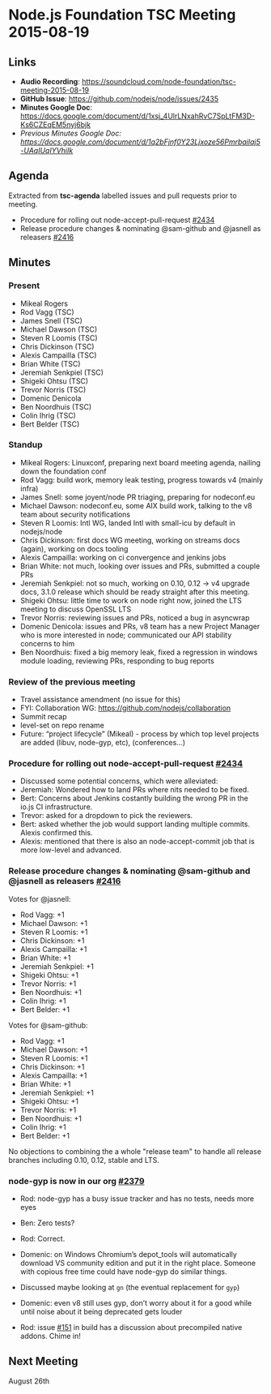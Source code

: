 # Node.js Foundation TSC Meeting 2015-08-19

## Links

* **Audio Recording**: https://soundcloud.com/node-foundation/tsc-meeting-2015-08-19
* **GitHub Issue**: https://github.com/nodejs/node/issues/2435
* **Minutes Google Doc**: https://docs.google.com/document/d/1xsj_4UlrLNxahRvC7SpLtFM3D-Ks6CZEqEM5nyj6bjk
* _Previous Minutes Google Doc: <https://docs.google.com/document/d/1q2bFjnf0Y23Ljxoze56Pmrbailaj5-UAqIUqIYVhiIk>_

## Agenda

Extracted from **tsc-agenda** labelled issues and pull requests prior to meeting.

* Procedure for rolling out node-accept-pull-request [#2434](https://github.com/nodejs/node/issues/2434)
* Release procedure changes & nominating @sam-github and @jasnell as releasers [#2416](https://github.com/nodejs/node/issues/2416)

## Minutes


### Present

* Mikeal Rogers
* Rod Vagg (TSC)
* James Snell (TSC)
* Michael Dawson (TSC)
* Steven R Loomis (TSC)
* Chris Dickinson (TSC)
* Alexis Campailla (TSC)
* Brian White (TSC)
* Jeremiah Senkpiel (TSC)
* Shigeki Ohtsu (TSC)
* Trevor Norris (TSC)
* Domenic Denicola
* Ben Noordhuis (TSC)
* Colin Ihrig (TSC)
* Bert Belder (TSC)


### Standup

* Mikeal Rogers: Linuxconf, preparing next board meeting agenda, nailing down the foundation conf
* Rod Vagg: build work, memory leak testing, progress towards v4 (mainly infra)
* James Snell: some joyent/node PR triaging, preparing for nodeconf.eu
* Michael Dawson: nodeconf.eu, some AIX build work, talking to the v8 team about security notifications
* Steven R Loomis: Intl WG, landed Intl with small-icu by default in nodejs/node
* Chris Dickinson: first docs WG meeting, working on streams docs (again), working on docs tooling
* Alexis Campailla: working on ci convergence and jenkins jobs
* Brian White: not much, looking over issues and PRs, submitted a couple PRs
* Jeremiah Senkpiel: not so much, working on 0.10, 0.12 -> v4 upgrade docs, 3.1.0 release which should be ready straight after this meeting.
* Shigeki Ohtsu: little time to work on node right now, joined the LTS meeting to discuss OpenSSL LTS
* Trevor Norris: reviewing issues and PRs, noticed a bug in asyncwrap
* Domenic Denicola: issues and PRs, v8 team has a new Project Manager who is more interested in node; communicated our API stability concerns to him
* Ben Noordhuis: fixed a big memory leak, fixed a regression in windows module loading, reviewing PRs, responding to bug reports

### Review of the previous meeting

* Travel assistance amendment (no issue for this)
* FYI: Collaboration WG: https://github.com/nodejs/collaboration
* Summit recap
* level-set on repo rename
* Future: “project lifecycle” (Mikeal) - process by which top level projects are added (libuv, node-gyp, etc), (conferences…)

### Procedure for rolling out node-accept-pull-request [#2434](https://github.com/nodejs/node/issues/2434)

* Discussed some potential concerns, which were alleviated:
* Jeremiah: Wondered how to land PRs where nits needed to be fixed.
* Bert: Concerns about Jenkins costantly building the wrong PR in the io.js CI infrastructure.
* Trevor: asked for a dropdown to pick the reviewers.
* Bert: asked whether the job would support landing multiple commits. Alexis confirmed this.
* Alexis: mentioned that there is also an node-accept-commit job that is more low-level and advanced.

### Release procedure changes & nominating @sam-github and @jasnell as releasers [#2416](https://github.com/nodejs/node/issues/2416)

Votes for @jasnell:

* Rod Vagg: +1
* Michael Dawson: +1
* Steven R Loomis: +1
* Chris Dickinson: +1
* Alexis Campailla: +1
* Brian White: +1
* Jeremiah Senkpiel: +1
* Shigeki Ohtsu: +1
* Trevor Norris: +1
* Ben Noordhuis: +1
* Colin Ihrig: +1
* Bert Belder: +1

Votes for @sam-github:

* Rod Vagg: +1
* Michael Dawson: +1
* Steven R Loomis: +1
* Chris Dickinson: +1
* Alexis Campailla: +1
* Brian White: +1
* Jeremiah Senkpiel: +1
* Shigeki Ohtsu: +1
* Trevor Norris: +1
* Ben Noordhuis: +1
* Colin Ihrig: +1
* Bert Belder: +1

No objections to combining the a whole "release team" to handle all release branches including 0.10, 0.12, stable and LTS.

### node-gyp is now in our org [#2379](https://github.com/nodejs/node/issues/2379)

* Rod: node-gyp has a busy issue tracker and has no tests, needs more eyes
* Ben: Zero tests?
* Rod: Correct.
* Domenic: on Windows Chromium’s depot_tools will automatically download VS community edition and put it in the right place. Someone with copious free time could have node-gyp do similar things.

* Discussed maybe looking at `gn` (the eventual replacement for `gyp`)

* Domenic: even v8 still uses gyp, don’t worry about it for a good while until noise about it being deprecated gets louder
* Rod: issue [#151](https://github.com/nodejs/build/issues/151) in build has a discussion about precompiled native addons. Chime in!

## Next Meeting

August 26th
